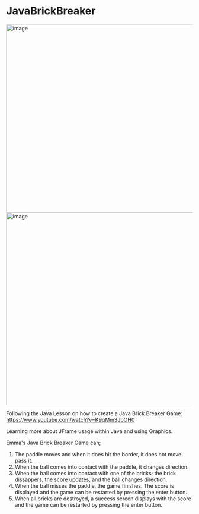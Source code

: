 ﻿# JavaBrickBreaker
<img width="506" alt="image" src="https://github.com/Chamshron/JavaBrickBreaker/assets/139380629/81dd47eb-5505-4d69-87fd-9cb48ff0670d">
<img width="518" alt="image" src="https://github.com/Chamshron/JavaBrickBreaker/assets/139380629/40ae12c2-c490-4eab-8c08-bc76e8a178e8">

Following the Java Lesson on how to create a Java Brick Breaker Game: https://www.youtube.com/watch?v=K9qMm3JbOH0

Learning more about JFrame usage within Java and using Graphics. 

Emma's Java Brick Breaker Game can;
1. The paddle moves and when it does hit the border, it does not move pass it.
2. When the ball comes into contact with the paddle, it changes direction.
3. When the ball comes into contact with one of the bricks; the brick dissappers, the score updates, and the ball changes direction.
4. When the ball misses the paddle, the game finishes. The score is displayed and the game can be restarted by pressing the enter button.
5. When all bricks are destroyed, a success screen displays with the score and the game can be restarted by pressing the enter button.
